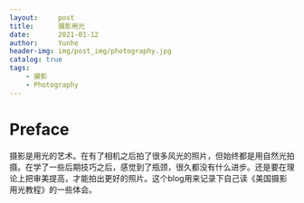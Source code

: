 ```yaml
---
layout:     post
title:      摄影用光
date:       2021-01-12
author:     Yunhe
header-img: img/post_img/photography.jpg
catalog: true
tags:
    - 摄影
    - Photography
---
```


# Preface

摄影是用光的艺术。在有了相机之后拍了很多风光的照片，但始终都是用自然光拍摄。在学了一些后期技巧之后，感觉到了瓶颈，很久都没有什么进步。还是要在理论上把审美提高，才能拍出更好的照片。这个blog用来记录下自己读《美国摄影用光教程》的一些体会。

